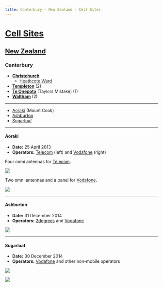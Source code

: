 ```yaml
---
title: Canterbury - New Zealand - Cell Sites
---
```


# [Cell Sites](../../)

## [New Zealand](../)

### Canterbury

* **[Christchurch](christchurch)**
  * [Heathcote Ward](heathcote)
* **[Templeton](templeton)** (2)
* **[Te Onepoto](te-onopoto)** (Taylors Mistake) (1)
* **[Waltham](waltham)** (2)

---

* [Aoraki](#aoraki) (Mount Cook)
* [Ashburton](#ashburton)
* [Sugarloaf](#sugarloaf)

---

#### Aoraki

* **Date:** 25 April 2013
* **Operators:** [Telecom] (left) and [Vodafone] (right)

Four onmi antennas for [Telecom].

![](https://f001.backblazeb2.com/file/CellSites/NZ/CAN/20130425-123231.jpg)

Two omni antennas and a panel for [Vodafone].

![](https://f001.backblazeb2.com/file/CellSites/NZ/CAN/20130425-123144.jpg)

[Telecom]: https://en.wikipedia.org/wiki/Spark_New_Zealand
[Vodafone]: https://en.wikipedia.org/wiki/Vodafone_New_Zealand

---

#### Ashburton

* **Date:** 31 December 2014
* **Operators:** [2degrees] and [Vodafone]

![](https://f001.backblazeb2.com/file/CellSites/NZ/CAN/20141231-134244.jpg)

---

#### Sugarloaf

* **Date:** 30 December 2014
* **Operators:** [Vodafone] and other non-mobile operators

![](https://f001.backblazeb2.com/file/CellSites/NZ/CAN/20141230-212934.jpg)

![](https://f001.backblazeb2.com/file/CellSites/NZ/CAN/20141230-210622.jpg)

[2degrees]: https://en.wikipedia.org/wiki/2degrees
[Vodafone]: https://en.wikipedia.org/wiki/Vodafone_New_Zealand
